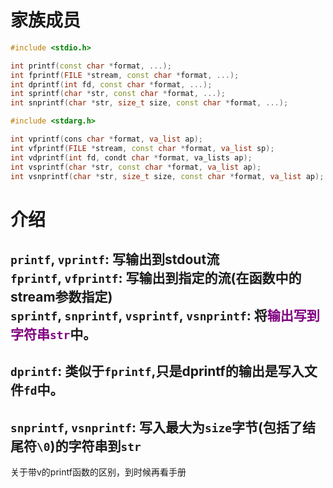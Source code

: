 # 家族成员
```cpp
#include <stdio.h>

int printf(const char *format, ...);
int fprintf(FILE *stream, const char *format, ...);
int dprintf(int fd, const char *format, ...);
int sprintf(char *str, const char *format, ...);
int snprintf(char *str, size_t size, const char *format, ...);

#include <stdarg.h>

int vprintf(cons char *format, va_list ap);
int vfprintf(FILE *stream, const char *format, va_list sp);
int vdprintf(int fd, condt char *format, va_lists ap);
int vsprintf(char *str, const char *format, va_list ap);
int vsnprintf(char *str, size_t size, const char *format, va_list ap);
```

# 介绍
`printf`, `vprintf`: 写输出到stdout流  
`fprintf`, `vfprintf`: 写输出到指定的流(在函数中的stream参数指定)  
`sprintf`, `snprintf`, `vsprintf`, `vsnprintf`: 将<font color=purple>输出写到字符串`str`</font>中。  
---
`dprintf`: 类似于`fprintf`,只是dprintf的输出是写入文件`fd`中。  
---
`snprintf`, `vsnprintf`: 写入最大为`size`字节(包括了结尾符`\0`)的字符串到`str`  
---

关于带v的printf函数的区别，到时候再看手册
